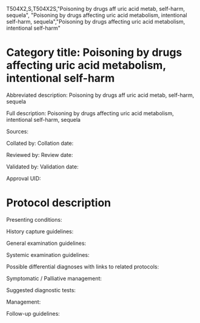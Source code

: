 T504X2,S,T504X2S,"Poisoning by drugs aff uric acid metab, self-harm, sequela", "Poisoning by drugs affecting uric acid metabolism, intentional self-harm, sequela","Poisoning by drugs affecting uric acid metabolism, intentional self-harm"
# Category title: Poisoning by drugs affecting uric acid metabolism, intentional self-harm

Abbreviated description: Poisoning by drugs aff uric acid metab, self-harm, sequela

Full description: Poisoning by drugs affecting uric acid metabolism, intentional self-harm, sequela

Sources:

Collated by:
Collation date:

Reviewed by:
Review date:

Validated by:
Validation date:

Approval UID:

# Protocol description

Presenting conditions:

History capture guidelines:

General examination guidelines:

Systemic examination guidelines:

Possible differential diagnoses with links to related protocols:

Symptomatic / Palliative management:

Suggested diagnostic tests:

Management:

Follow-up guidelines:
